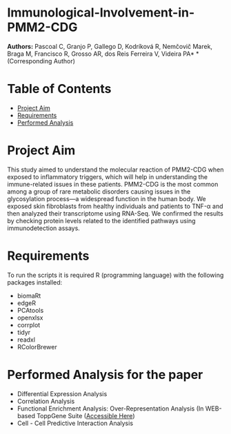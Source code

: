 # Immunological-Involvement-in-PMM2-CDG

**Authors:** Pascoal C, Granjo P, Gallego D, Kodríková R, Nemčovič Marek, Braga M, Francisco R, Grosso AR, dos Reis Ferreira V, Videira PA*
*(Corresponding Author)

# Table of Contents

- [Project Aim](#project-aim)
- [Requirements](#requirements)
- [Performed Analysis](#performed-analysis-for-the-paper)

# Project Aim

This study aimed to understand the molecular reaction of PMM2-CDG when exposed to inflammatory triggers, which will help in understanding the immune-related issues in these patients. PMM2-CDG is the most common among a group of rare metabolic disorders causing issues in the glycosylation process—a widespread function in the human body. We exposed skin fibroblasts from healthy individuals and patients to TNF-α and then analyzed their transcriptome using RNA-Seq. We confirmed the results by checking protein levels related to the identified pathways using immunodetection assays.


# Requirements

To run the scripts it is required R (programming language) with the following packages installed:

- biomaRt
- edgeR
- PCAtools
- openxlsx
- corrplot
- tidyr
- readxl
- RColorBrewer

# Performed Analysis for the paper

- Differential Expression Analysis
- Correlation Analysis
- Functional Enrichment Analysis: Over-Representation Analysis (In WEB-based ToppGene Suite ([Accessible Here]([http://www.webgestalt.org/](https://toppgene.cchmc.org/enrichment.jsp)))
- Cell - Cell Predictive Interaction Analysis
